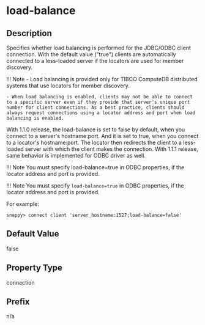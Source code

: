 # load-balance

## Description

Specifies whether load balancing is performed for the JDBC/ODBC client connection. With the default value ("true") clients are automatically connected to a less-loaded server if the locators are used for member discovery. 

!!! Note 
	- Load balancing is provided only for TIBCO ComputeDB distributed systems that use locators for member discovery.

	- When load balancing is enabled, clients may not be able to connect to a specific server even if they provide that server's unique port number for client connections. As a best practice, clients should always request connections using a locator address and port when load balancing is enabled.

With 1.1.0 release, the load-balance is set to false by default, when you connect to a server's hostname:port. And it is set to true, when you connect to a locator's hostname:port. The locator then redirects the client to a less-loaded server with which the client makes the connection. With 1.1.1 release, same behavior is implemented for ODBC driver as well. 

!!! Note 
    You must specify load-balance=true in ODBC properties, if the locator address and port is provided.

!!! Note
    	You must specify `load-balance=true` in ODBC properties, if the locator address and port is provided.

For example:

```pre
snappy> connect client 'server_hostname:1527;load-balance=false'
```

## Default Value

false

## Property Type

connection

## Prefix

n/a
